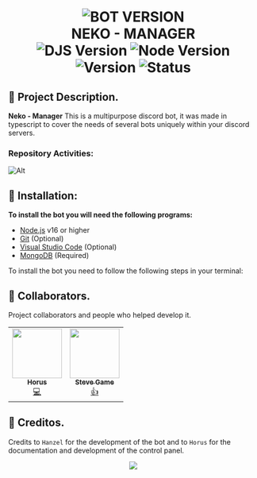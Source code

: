 <h1 align="center">
  <img src="https://cdn.discordapp.com/attachments/1134529955330535487/1170026353517670532/3.jpg?ex=65578af4&is=654515f4&hm=b4aee76ccae76c3a4e1cbc15c7a170ea96d62c42ac0580ab712d09c9d7d0e024&" alt="BOT VERSION"/><br/>NEKO - MANAGER<br/>
  <img src="https://img.shields.io/badge/Discord.js-v14-%2334d058?style=flat-square&logo=npm&logoColor=fff" alt="DJS Version"/>
  <img src="https://img.shields.io/badge/Node.js-v16-%2334d058?style=flat-square&logo=npm&logoColor=fff" alt="Node Version"/>
  <img src="https://img.shields.io/badge/Version-0.0.2-%2334d058?style=flat-square&logo=npm&logoColor=fff" alt="Version"/>
  <img src="https://img.shields.io/badge/Status-Online-%2334d058?style=flat-square&logo=npm&logoColor=fff" alt="Status"/>
</h1>
<h3 align="center">

## 📢 Project Description.

**Neko - Manager** This is a multipurpose discord bot, it was made in typescript to cover the needs of several bots uniquely within your discord servers.

### Repository Activities:

![Alt](https://repobeats.axiom.co/api/embed/f7e8657af32a46e9b40f7f1db0fbee0e62b10364.svg "Repobeats analytics image")

## 📝 Installation:

**To install the bot you will need the following programs:**

-  [Node.js](https://nodejs.org/en/download/current/) v16 or higher
-  [Git](https://git-scm.com/downloads) (Optional)
-  [Visual Studio Code](https://code.visualstudio.com/) (Optional)
-  [MongoDB](https://www.mongodb.com/try/download/community) (Required)

To install the bot you need to follow the following steps in your terminal:

## 📧 Collaborators.

Project collaborators and people who helped develop it.

<table>
  <tr>
    <td align="center">
      <a href="https://docs.night-support.xyz/" target="_blank">
      <img src="https://cdn.discordapp.com/avatars/679560282929889331/180096fa674371d22e5a72bf1d9ebf35.webp" width="100px;" alt=""/><br /><sub><b>Horus</b></sub></a><br />
      <a href="https://bit.ly/nightdashboard" title="Code">💻</a></td>
    <td align="center">
      <a href="https://tienda.demonscraft.live/" target="_blank">
      <img src="https://cdn.discordapp.com/avatars/981339172231077959/08c6cdc3c8b2b3bd126749e796262c21.webp" width="100px;" alt=""/><br /><sub><b>Steve Game</b></sub></a><br />
      <a href="https://www.tiktok.com/@demonscraft1?_op=1&_r=1&_t=8dGvpGDEdFd" title="Code">👍</a>
    </td>
  </tr>
</table>

## 📝 Creditos.

Credits to `Hanzel` for the development of the bot and to `Horus` for the documentation and development of the control panel.

<p align="center">
  <a href="https://discord.gg/pgDje8S3Ed" target="_blank">
    <img src="https://cdn.discordapp.com/attachments/1027458270589362257/1029172979873103902/zza1c3u6yp051.webp" />
  </a>
</p>
